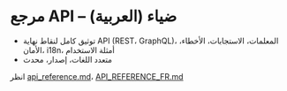# مرجع API – ضياء (العربية)

- توثيق كامل لنقاط نهاية API (REST، GraphQL)، المعلمات، الاستجابات، الأخطاء، الأمان، i18n، أمثلة الاستخدام
- متعدد اللغات، إصدار، محدث

انظر [api_reference.md](api_reference.md)، [API_REFERENCE_FR.md](API_REFERENCE_FR.md)
